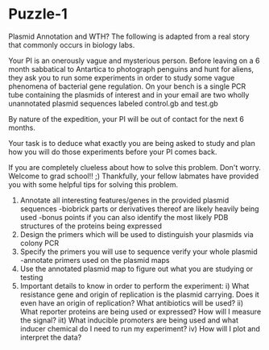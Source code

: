 # Puzzle-1
Plasmid Annotation and WTH?
The following is adapted from a real story that commonly occurs in biology labs.

Your PI is an onerously vague and mysterious person. Before leaving on a 6 month sabbatical to Antartica to photograph penguins 
and hunt for aliens, they ask you to run some experiments in order to study some vague phenomena of bacterial gene regulation. 
On your bench is a single PCR tube containing the plasmids of interest and in your email are two wholly unannotated plasmid sequences 
labeled control.gb and test.gb

By nature of the expedition, your PI will be out of contact for the next 6 months.

Your task is to deduce what exactly you are being asked to study and plan how you will do those experiments before your PI comes back.

If you are completely clueless about how to solve this problem. Don't worry. Welcome to grad school!! ;) Thankfully, your fellow 
labmates have provided you with some helpful tips for solving this problem.

1. Annotate all interesting features/genes in the provided plasmid sequences
   -biobrick parts or derivatives thereof are likely heavily being used
   -bonus points if you can also identify the most likely PDB structures of the proteins being expressed
2. Design the primers which will be used to distinguish your plasmids via colony PCR
3. Specify the primers you will use to sequence verify your whole plasmid
   -annotate primers used on the plasmid maps
4. Use the annotated plasmid map to figure out what you are studying or testing
5. Important details to know in order to perform the experiment:
   i) What resistance gene and origin of replication is the plasmid carrying. Does it even have an origin of replication? 
      What antibiotics will be used?
   ii) What reporter proteins are being used or expressed? How will I measure the signal?
   iit) What inducible promoters are being used and what inducer chemical do I need to run my experiment?
   iv) How will I plot and interpret the data?
